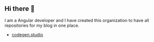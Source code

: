 ## Hi there 👋

I am a Angular developer and I have created this organization to have all repositories for my blog in one place.

- [codegen.studio](https://codegen.studio)
